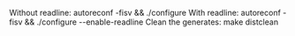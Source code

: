 Without readline:    autoreconf -fisv && ./configure
With readline:       autoreconf -fisv && ./configure --enable-readline
Clean the generates: make distclean